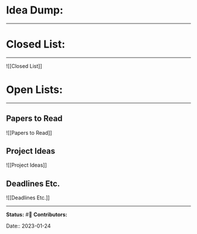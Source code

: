 # Idea Dump:
---


# Closed List:
---
![[Closed List]]

# Open Lists:
---
## Papers to Read
![[Papers to Read]]


## Project Ideas
![[Project Ideas]]

## Deadlines Etc.
![[Deadlines Etc.]]

 
---
**Status:**
#📅 
**Contributors:**

Date:: 2023-01-24
